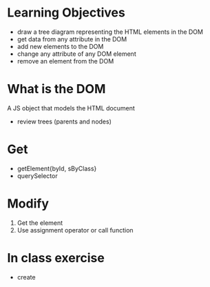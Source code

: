 # Learning Objectives

* draw a tree diagram representing the HTML elements in the DOM
* get data from any attribute in the DOM
* add new elements to the DOM
* change any attribute of any DOM element
* remove an element from the DOM

# What is the DOM

A JS object that models the HTML document

* review trees (parents and nodes)

# Get

* getElement{byId, sByClass} 
* querySelector

# Modify

1. Get the element
1. Use assignment operator or call function

# In class exercise

* create 

